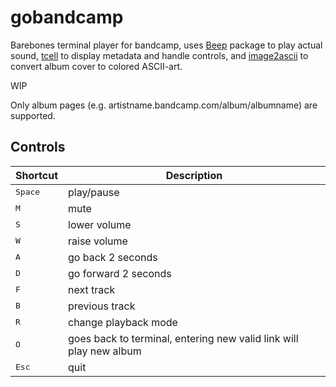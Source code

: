  # gobandcamp

 Barebones terminal player for bandcamp, uses [Beep](https://github.com/faiface/beep/) package to play actual sound, [tcell](https://github.com/gdamore/tcell) to display metadata and handle controls, and [image2ascii](https://github.com/qeesung/image2ascii) to convert album cover to colored ASCII-art.
 
 WIP

 Only album pages (e.g. artistname.bandcamp.com/album/albumname) are supported.

## Controls

| Shortcut                | Description                                                        |
|-------------------------|--------------------------------------------------------------------|
|     <kbd>Space</kbd>    | play/pause                                                         |
|       <kbd>M</kbd>      | mute                                                               |
|       <kbd>S</kbd>      | lower volume                                                       |
|       <kbd>W</kbd>      | raise volume                                                       |
|       <kbd>A</kbd>      | go back 2 seconds                                                  |
|       <kbd>D</kbd>      | go forward 2 seconds                                               |
|       <kbd>F</kbd>      | next track                                                         |
|       <kbd>B</kbd>      | previous track                                                     |
|       <kbd>R</kbd>      | change playback mode                                               |
|       <kbd>O</kbd>      | goes back to terminal, entering new valid link will play new album |
|      <kbd>Esc</kbd>     | quit                                                               |
